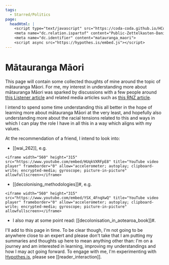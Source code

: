 ```yaml
---
tags:
  - Starred/Politics
page:
  headHtml: |
    <script type="text/javascript" src="https://coda-coda.github.io/HConfig/1.js"></script>
    <meta name="dc.relation.ispartof" content="Public-Zettelkasten-Daniel-Britten-(ORCID-0000-0002-7860-3595)">
    <meta name="dc.identifier" content="matauranga_maori">
    <script async src="https://hypothes.is/embed.js"></script>
---
```

# Mātauranga Māori

This page will contain some collected thoughts of mine around the topic of mātauranga Māori. For me, my interest in understanding more about mātauranga Māori was sparked by discussions with a few people around [this Listener article](https://twitter.com/JoannaKidman/status/1418876703938465792?s=20) and related media articles such as [this RNZ article](https://www.rnz.co.nz/news/te-manu-korihi/447898/university-academics-claim-matauranga-maori-not-science-sparks-controversy).

I intend to spend some time understanding this all better in the hope of learning more about mātauranga Māori at the very least, and hopefully also understanding more about the racial tensions related to this and ways in which I can play the role I have in all this in a way which aligns with my values.

At the recommendation of a friend, I intend to look into:
 - [[wai_262]], e.g.
```{=html}
<iframe width="560" height="315" src="https://www.youtube.com/embed/HUqkVXRFpE8" title="YouTube video player" frameborder="0" allow="accelerometer; autoplay; clipboard-write; encrypted-media; gyroscope; picture-in-picture" allowfullscreen></iframe>
```
 - [[decolonising_methodologies]]#, e.g.
```{=html}
<iframe width="560" height="315" src="https://www.youtube.com/embed/YSX_4FnqXwQ" title="YouTube video player" frameborder="0" allow="accelerometer; autoplay; clipboard-write; encrypted-media; gyroscope; picture-in-picture" allowfullscreen></iframe>
```
 - I also may at some point read: [[decolonisation_in_aotearoa_book]]#.


I'll add to this page in time. To be clear though, I'm not going to be anywhere close to an expert and please don't take that I am putting my summaries and thoughts up here to mean anything other than: I'm on a journey and am interested in learning, improving my understandings and how I may act going forward. To engage with me, I'm experimenting with [Hypothes.is](https://hypothes.is), please see [[reader_interaction]].